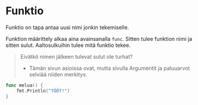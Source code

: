# Funktio

Funktio on tapa antaa uusi nimi jonkin tekemiselle.

Funktion määrittely alkaa aina avainsanalla `func`. Sitten tulee funktion nimi ja sitten sulut. Aaltosulkuihin tulee mitä funktio tekee.

> Eivätkö nimen jälkeen tulevat sulut ole turhat?
> - Tämän sivun asioissa ovat, mutta sivulla Argumentit ja paluuarvot selviää niiden merkitys.

```Go
func melua() {
    fmt.Println("TÖÖT!")
}
```


